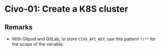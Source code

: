 # Civo-01: Create a K8S cluster

## Remarks

- With Gitpod and GitLab, to store `CIVO_API_KEY`, use this pattern `*/**` for the scope of the variable.
